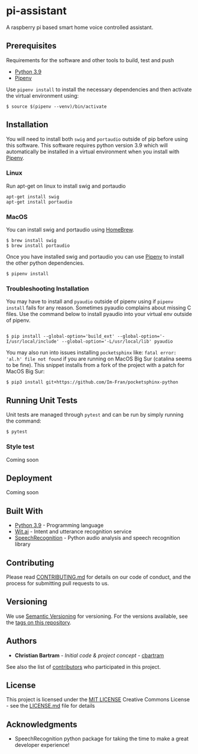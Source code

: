 # pi-assistant
A raspberry pi based smart home voice controlled assistant.

## Prerequisites

Requirements for the software and other tools to build, test and push 
- [Python 3.9](https://www.python.org)
- [Pipenv](https://pipenv.pypa.io/en/latest/)

Use `pipenv install` to install the necessary dependencies and then activate the virtual environment using:

```shell
$ source $(pipenv --venv)/bin/activate
```

## Installation

You will need to install both `swig` and `portaudio` outside of pip before using this software. This software requires
python version 3.9 which will automatically be installed in a virtual environment when you install with [Pipenv](https://pipenv.pypa.io/en/latest/).

### Linux

Run apt-get on linux to install swig and portaudio

````shell
apt-get install swig
apt-get install portaudio
````

### MacOS

You can install swig and portaudio using [HomeBrew](https://brew.sh).

```shell
$ brew install swig
$ brew install portaudio 
```

Once you have installed swig and portaudio you can use [Pipenv](https://pipenv.pypa.io/en/latest/) to install the other
python dependencies.

```shell
$ pipenv install
```

### Troubleshooting Installation

You may have to install and `pyaudio` outside of pipenv using if `pipenv install` fails for any reason. Sometimes pyaudio complains about missing
C files. Use the command below to install pyaudio into your virtual env outside of pipenv.

```shell

$ pip install --global-option='build_ext' --global-option='-I/usr/local/include' --global-option='-L/usr/local/lib' pyaudio
```

You may also run into issues installing `pocketsphinx` like: `fatal error: 'al.h' file not found` if you are running on MacOS Big Sur (catalina seems to be fine).
This snippet installs from a fork of the project with a patch for MacOS Big Sur:

```shell
$ pip3 install git+https://github.com/Im-Fran/pocketsphinx-python
```

## Running Unit Tests

Unit tests are managed through `pytest` and can be run by simply running the command:

```shell
$ pytest
```

### Style test

Coming soon

## Deployment

Coming soon

## Built With

  - [Python 3.9](https://python.org/) - Programming language
  - [Wit.ai](https://wit.ai/) - Intent and utterance recognition service
  - [SpeechRecognition](https://pypi.org/project/SpeechRecognition/) - Python audio analysis and speech recognition library

## Contributing

Please read [CONTRIBUTING.md](CONTRIBUTING.md) for details on our code
of conduct, and the process for submitting pull requests to us.

## Versioning

We use [Semantic Versioning](http://semver.org/) for versioning. For the versions
available, see the [tags on this
repository](https://github.com/cbartram/pi-assistant/tags).

## Authors

  - **Christian Bartram** - *Initial code & project concept* - [cbartram](https://github.com/cbartram/pi-assistant)

See also the list of
[contributors](https://github.com/cbartram/pi-assistant/contributors)
who participated in this project.

## License

This project is licensed under the [MIT LICENSE](LICENSE.md)
Creative Commons License - see the [LICENSE.md](LICENSE.md) file for
details

## Acknowledgments

  - SpeechRecognition python package for taking the time to make a great developer experience!
